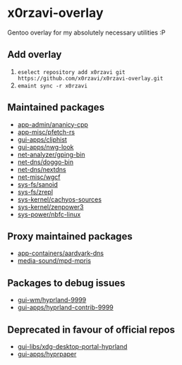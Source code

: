 # x0rzavi-overlay
Gentoo overlay for my absolutely necessary utilities :P

## Add overlay
1. ```eselect repository add x0rzavi git https://github.com/x0rzavi/x0rzavi-overlay.git```
2. ```emaint sync -r x0rzavi```

## Maintained packages
- [app-admin/ananicy-cpp](https://gitlab.com/ananicy-cpp/ananicy-cpp)
- [app-misc/pfetch-rs](https://github.com/Gobidev/pfetch-rs)
- [gui-apps/cliphist](https://github.com/sentriz/cliphist)
- [gui-apps/nwg-look](https://github.com/nwg-piotr/nwg-look)
- [net-analyzer/gping-bin](https://github.com/orf/gping)
- [net-dns/doggo-bin](https://github.com/mr-karan/doggo)
- [net-dns/nextdns](https://github.com/nextdns/nextdns)
- [net-misc/wgcf](https://github.com/ViRb3/wgcf)
- [sys-fs/sanoid](https://github.com/jimsalterjrs/sanoid)
- [sys-fs/zrepl](https://github.com/zrepl/zrepl)
- [sys-kernel/cachyos-sources](https://github.com/CachyOS/kernel-patches)
- [sys-kernel/zenpower3](https://git.exozy.me/Ta180m/zenpower3)
- [sys-power/nbfc-linux](https://github.com/nbfc-linux/nbfc-linux)

## Proxy maintained packages
- [app-containers/aardvark-dns](https://github.com/containers/aardvark-dns)
- [media-sound/mpd-mpris](https://github.com/natsukagami/mpd-mpris)

## Packages to debug issues
- [gui-wm/hyprland-9999](https://github.com/hyprwm/Hyprland)
- [gui-apps/hyprland-contrib-9999](https://github.com/hyprwm/contrib)

## Deprecated in favour of official repos
- [gui-libs/xdg-desktop-portal-hyprland](https://github.com/hyprwm/xdg-desktop-portal-hyprland)
- [gui-apps/hyprpaper](https://github.com/hyprwm/hyprpaper)
